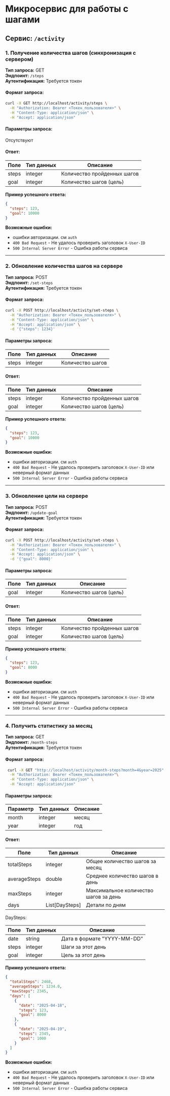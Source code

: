 # Микросервис для работы с шагами

## Сервис: `/activity`

### 1. Получение количества шагов (синхронизация с сервером)

**Тип запроса:** GET  
**Эндпоинт:** `/steps`  
**Аутентификация:** Требуется токен  

#### Формат запроса:
```bash
curl -X GET http://localhost/activity/steps \
  -H "Authorization: Bearer <Токен_пользователя>" \
  -H "Content-Type: application/json" \
  -H "Accept: application/json"
```

#### Параметры запроса:
Отсутствуют

#### Ответ:

| Поле  | Тип данных | Описание         |
|-------|------------|------------------|
| steps | integer    | Количество пройденных шагов|
| goal  | integer    | Количество шагов (цель) |

**Пример успешного ответа:**
```json
{
  "steps": 123,
  "goal": 10000
}
```

**Возможные ошибки:**
- ошибки авторизации. см `auth`
- `400 Bad Request` - Не удалось проверить заголовок `X-User-ID`
- `500 Internal Server Error` - Ошибка работы сервиса

---

### 2. Обновление количества шагов на сервере

**Тип запроса:** POST  
**Эндпоинт:** `/set-steps`  
**Аутентификация:** Требуется токен  

#### Формат запроса:
```bash
curl -X POST http://localhost/activity/set-steps \
  -H "Authorization: Bearer <Токен_пользователя>" \
  -H "Content-Type: application/json" \
  -H "Accept: application/json" \
  -d '{"steps": 1234}'
```

#### Параметры запроса:

| Поле  | Тип данных | Описание         |
|-------|------------|------------------|
| steps | integer    | Количество шагов |

#### Ответ:

| Поле  | Тип данных | Описание         |
|-------|------------|------------------|
| steps | integer    | Количество пройденных шагов|
| goal  | integer    | Количество шагов (цель) |

**Пример успешного ответа:**
```json
{
  "steps": 123,
  "goal": 10000
}
```

**Возможные ошибки:**
- ошибки авторизации. см `auth`
- `400 Bad Request` - Не удалось проверить заголовок `X-User-ID` или неверный формат данных
- `500 Internal Server Error` - Ошибка работы сервиса

---

### 3. Обновление цели на сервере

**Тип запроса:** POST  
**Эндпоинт:** `/update-goal`  
**Аутентификация:** Требуется токен  

#### Формат запроса:
```bash
curl -X POST http://localhost/activity/set-steps \
  -H "Authorization: Bearer <Токен_пользователя>" \
  -H "Content-Type: application/json" \
  -H "Accept: application/json" \
  -d '{"goal": 8000}'
```

#### Параметры запроса:

| Поле  | Тип данных | Описание         |
|-------|------------|------------------|
| goal  | integer    | Количество шагов (цель) |

#### Ответ:

| Поле  | Тип данных | Описание         |
|-------|------------|------------------|
| steps | integer    | Количество пройденных шагов|
| goal  | integer    | Количество шагов (цель) |

**Пример успешного ответа:**
```json
{
  "steps": 123,
  "goal": 8000
}
```

**Возможные ошибки:**
- ошибки авторизации. см `auth`
- `400 Bad Request` - Не удалось проверить заголовок `X-User-ID` или неверный формат данных
- `500 Internal Server Error` - Ошибка работы сервиса

---

### 4. Получить статистику за месяц

**Тип запроса:** GET  
**Эндпоинт:** `/month-steps`  
**Аутентификация:** Требуется токен  

#### Формат запроса:
```bash
 curl -X GET "http://localhost/activity/month-steps?month=4&year=2025" \
  -H "Authorization: Bearer <Токен_пользователя>"\
  -H "Content-Type: application/json" \
  -H "Accept: application/json"

```

#### Параметры запроса:

| Параметр  | Тип данных | Описание         |
|-------|------------|------------------|
| month  | integer    | месяц |
| year   | integer    | год   |

#### Ответ:

| Поле          | Тип данных        | Описание         |
|---------------|-------------------|------------------|
| totalSteps    | integer           | Общее количество шагов за месяц|
| averageSteps  | double            | Среднее количество шагов в день |
| maxSteps      | integer           | Максимальное количество шагов за день |
| days          | List[DaySteps]   | Детали по дням |

DaySteps:

| Поле          | Тип данных        | Описание         |
|---------------|-------------------|------------------|
| date          | string            | Дата в формате "YYYY-MM-DD"|
| steps         | integer           | Шаги за этот день |
| goal          | integer           | Цель за этот день |


**Пример успешного ответа:**
```json
{
  "totalSteps": 2468,
  "averageSteps": 1234.0,
  "maxSteps": 2345,
  "days": [
    {
      "date": "2025-04-18",
      "steps": 123,
      "goal": 8000
    },
    {
      "date": "2025-04-19",
      "steps": 2345,
      "goal": 1000
    }
  ]
}
```

**Возможные ошибки:**
- ошибки авторизации. см `auth`
- `400 Bad Request` - Не удалось проверить заголовок `X-User-ID` или неверный формат данных
- `500 Internal Server Error` - Ошибка работы сервиса
